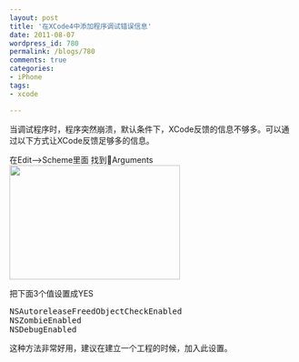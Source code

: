 ```yaml
---
layout: post
title: '在XCode4中添加程序调试错误信息'
date: 2011-08-07
wordpress_id: 780
permalink: /blogs/780
comments: true
categories:
- iPhone
tags:
- xcode

---
```

当调试程序时，程序突然崩溃，默认条件下，XCode反馈的信息不够多。可以通过以下方式让XCode反馈足够多的信息。

在Edit-->Scheme里面 找到Arguments
<a href="http://prosight-wordpress.stor.sinaapp.com/uploads/2011/08/0_1310625070ICHW.png"><img src="http://prosight-wordpress.stor.sinaapp.com/uploads/2011/08/0_1310625070ICHW-300x201.png" alt="" title="XCode4设置" width="300" height="201" class="alignnone size-medium wp-image-781" /></a>

把下面3个值设置成YES
<pre class="prettyprint linenums">
NSAutoreleaseFreedObjectCheckEnabled
NSZombieEnabled
NSDebugEnabled
</pre>
这种方法非常好用，建议在建立一个工程的时候，加入此设置。
